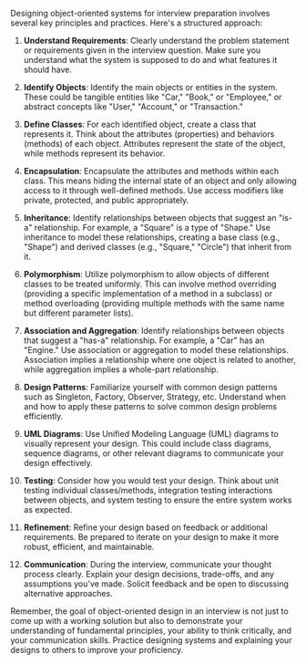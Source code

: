 Designing object-oriented systems for interview preparation involves several key principles and practices. Here's a structured approach:

1. **Understand Requirements**: Clearly understand the problem statement or requirements given in the interview question. Make sure you understand what the system is supposed to do and what features it should have.

2. **Identify Objects**: Identify the main objects or entities in the system. These could be tangible entities like "Car," "Book," or "Employee," or abstract concepts like "User," "Account," or "Transaction."

3. **Define Classes**: For each identified object, create a class that represents it. Think about the attributes (properties) and behaviors (methods) of each object. Attributes represent the state of the object, while methods represent its behavior.

4. **Encapsulation**: Encapsulate the attributes and methods within each class. This means hiding the internal state of an object and only allowing access to it through well-defined methods. Use access modifiers like private, protected, and public appropriately.

5. **Inheritance**: Identify relationships between objects that suggest an "is-a" relationship. For example, a "Square" is a type of "Shape." Use inheritance to model these relationships, creating a base class (e.g., "Shape") and derived classes (e.g., "Square," "Circle") that inherit from it.

6. **Polymorphism**: Utilize polymorphism to allow objects of different classes to be treated uniformly. This can involve method overriding (providing a specific implementation of a method in a subclass) or method overloading (providing multiple methods with the same name but different parameter lists).

7. **Association and Aggregation**: Identify relationships between objects that suggest a "has-a" relationship. For example, a "Car" has an "Engine." Use association or aggregation to model these relationships. Association implies a relationship where one object is related to another, while aggregation implies a whole-part relationship.

8. **Design Patterns**: Familiarize yourself with common design patterns such as Singleton, Factory, Observer, Strategy, etc. Understand when and how to apply these patterns to solve common design problems efficiently.

9. **UML Diagrams**: Use Unified Modeling Language (UML) diagrams to visually represent your design. This could include class diagrams, sequence diagrams, or other relevant diagrams to communicate your design effectively.

10. **Testing**: Consider how you would test your design. Think about unit testing individual classes/methods, integration testing interactions between objects, and system testing to ensure the entire system works as expected.

11. **Refinement**: Refine your design based on feedback or additional requirements. Be prepared to iterate on your design to make it more robust, efficient, and maintainable.

12. **Communication**: During the interview, communicate your thought process clearly. Explain your design decisions, trade-offs, and any assumptions you've made. Solicit feedback and be open to discussing alternative approaches.

Remember, the goal of object-oriented design in an interview is not just to come up with a working solution but also to demonstrate your understanding of fundamental principles, your ability to think critically, and your communication skills. Practice designing systems and explaining your designs to others to improve your proficiency.